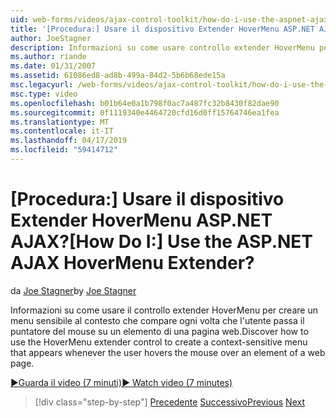 ```yaml
---
uid: web-forms/videos/ajax-control-toolkit/how-do-i-use-the-aspnet-ajax-hovermenu-extender
title: '[Procedura:] Usare il dispositivo Extender HoverMenu ASP.NET AJAX? | Microsoft Docs'
author: JoeStagner
description: Informazioni su come usare controllo extender HoverMenu per creare un menu sensibile al contesto che compare ogni volta che l'utente passa il puntatore del mouse su un elemento di un abbiamo...
ms.author: riande
ms.date: 01/31/2007
ms.assetid: 61086ed8-ad8b-499a-84d2-5b6b68ede15a
msc.legacyurl: /web-forms/videos/ajax-control-toolkit/how-do-i-use-the-aspnet-ajax-hovermenu-extender
msc.type: video
ms.openlocfilehash: b01b64e0a1b798f0ac7a487fc32b8430f82dae90
ms.sourcegitcommit: 0f1119340e4464720cfd16d0ff15764746ea1fea
ms.translationtype: MT
ms.contentlocale: it-IT
ms.lasthandoff: 04/17/2019
ms.locfileid: "59414712"
---
```

# <a name="how-do-i-use-the-aspnet-ajax-hovermenu-extender"></a><span data-ttu-id="68754-104">[Procedura:] Usare il dispositivo Extender HoverMenu ASP.NET AJAX?</span><span class="sxs-lookup"><span data-stu-id="68754-104">[How Do I:] Use the ASP.NET AJAX HoverMenu Extender?</span></span>

<span data-ttu-id="68754-105">da [Joe Stagner](https://github.com/JoeStagner)</span><span class="sxs-lookup"><span data-stu-id="68754-105">by [Joe Stagner](https://github.com/JoeStagner)</span></span>

<span data-ttu-id="68754-106">Informazioni su come usare il controllo extender HoverMenu per creare un menu sensibile al contesto che compare ogni volta che l'utente passa il puntatore del mouse su un elemento di una pagina web.</span><span class="sxs-lookup"><span data-stu-id="68754-106">Discover how to use the HoverMenu extender control to create a context-sensitive menu that appears whenever the user hovers the mouse over an element of a web page.</span></span>

[<span data-ttu-id="68754-107">&#9654;Guarda il video (7 minuti)</span><span class="sxs-lookup"><span data-stu-id="68754-107">&#9654; Watch video (7 minutes)</span></span>](https://channel9.msdn.com/Blogs/ASP-NET-Site-Videos/how-do-i-use-the-aspnet-ajax-hovermenu-extender)

> [!div class="step-by-step"]
> <span data-ttu-id="68754-108">[Precedente](how-do-i-use-the-aspnet-ajax-filteredtextbox-extender.md)
> [Successivo](how-do-i-use-the-aspnet-ajax-togglebutton-extender.md)</span><span class="sxs-lookup"><span data-stu-id="68754-108">[Previous](how-do-i-use-the-aspnet-ajax-filteredtextbox-extender.md)
[Next](how-do-i-use-the-aspnet-ajax-togglebutton-extender.md)</span></span>
